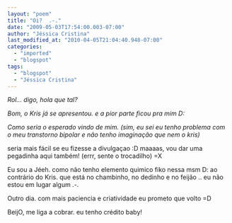 ```yaml
---
layout: "poem"
title: "Oi?  .-."
date: "2009-05-03T17:54:00.003-07:00"
author: "Jéssica Cristina"
last_modified_at: "2010-04-05T21:04:40.948-07:00"
categories:
  - "imported"
  - "blogspot"
tags:
  - "blogspot"
  - "Jéssica Cristina"
---
```


<span style="font-style: italic;font-size:100%;" >Rol... digo, hola que tal? </span><span style="font-size:100%;">

</span><span style="font-style: italic;">Bom, o Kris já se apresentou. e a pior parte ficou pra mim D:

 </span><span style="font-style: italic;font-size:100%;" >Como seria o esperado </span><span style="font-size:100%;"></span><span style="font-style: italic;">vindo de mim. (sim, eu sei eu tenho problema com o meu transtorno bipolar e não tenho imaginação que nem o kris)

seria mais fácil se eu fizesse a divulgaçao :D   maaaas, vou dar uma pegadinha aqui também!  (errr, sente o trocadilho)  =X

Eu sou a Jéeh. como não tenho elemento quimico fiko nessa msm D:    ao contrário do Kris. que está no chambinho, no dedinho e no feijão .. eu não estou em lugar algum .-.

Outro dia. com mais paciencia e criatividade eu prometo que volto =D

BeijO, me liga a cobrar. eu tenho crédito baby! </span>